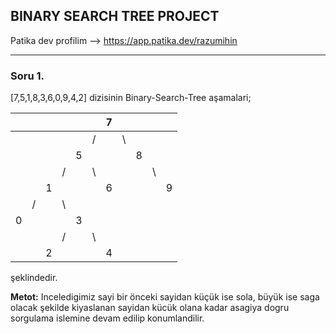 ## BINARY SEARCH TREE PROJECT

Patika dev profilim --> https://app.patika.dev/razumihin

---

### Soru 1.

[7,5,1,8,3,6,0,9,4,2] dizisinin Binary-Search-Tree aşamalari;

|  |  |  |  |  |  | 7 |  |  |  |  |
|:-:|:-:|:-:|:-:|:-:|:-:|:-:|:-:|:-:|:-:|:-:|
|  |  |  |  |  | / |  | \ |  |  |  |
|  |  |  |  | 5 |  |  |  | 8 |  |  |
|  |  |  | / |  | \ |  |  |  | \ |  |
|  |  | 1 |  |  |  | 6 |  |  |  | 9 |
|  | / |  | \ |  |  |  |  |  |  |  |
| 0 |  |  |  | 3 |  |  |  |  |  |  |
|  |  |  | / |  | \ |  |  |  |  |  |
|  |  | 2 |  |  |  | 4 |  |  |  |  |

şeklindedir.

**Metot:** Inceledigimiz sayi bir önceki sayidan küçük ise sola, büyük ise saga olacak şekilde kiyaslanan sayidan kücük olana kadar asagiya dogru sorgulama islemine devam edilip konumlandilir. 